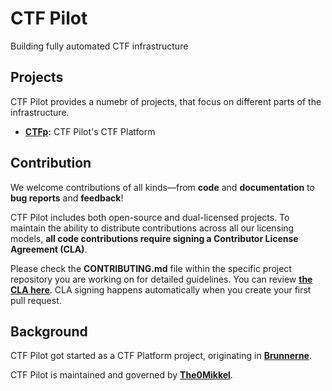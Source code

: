 # CTF Pilot

Building fully automated CTF infrastructure

## Projects

CTF Pilot provides a numebr of projects, that focus on different parts of the infrastructure.

- **[CTFp](https://github.com/ctfpilot/ctfp):** CTF Pilot's CTF Platform 

## Contribution

We welcome contributions of all kinds—from **code** and **documentation** to **bug reports** and **feedback**!

CTF Pilot includes both open-source and dual-licensed projects. To maintain the ability to distribute contributions across all our licensing models, **all code contributions require signing a Contributor License Agreement (CLA)**.

Please check the **CONTRIBUTING.md** file within the specific project repository you are working on for detailed guidelines. You can review **[the CLA here](https://github.com/ctfpilot/cla)**. CLA signing happens automatically when you create your first pull request.

## Background

CTF Pilot got started as a CTF Platform project, originating in **[Brunnerne](https://github.com/brunnerne)**.

CTF Pilot is maintained and governed by **[The0Mikkel](https://github.com/The0mikkel)**.
